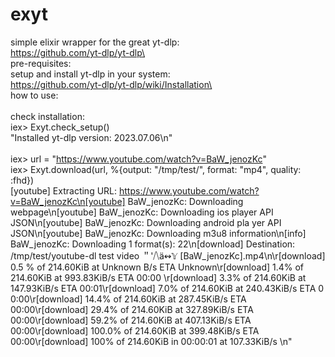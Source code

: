 # exyt
simple elixir wrapper for the great yt-dlp:\
https://github.com/yt-dlp/yt-dlp\
\
pre-requisites:\
setup and install yt-dlp in your system:\
https://github.com/yt-dlp/yt-dlp/wiki/Installation\
\
how to use:\
\
check installation:\
iex> Exyt.check_setup()\
"Installed yt-dlp version: 2023.07.06\n"\
\
 iex> url = "https://www.youtube.com/watch?v=BaW_jenozKc" <br>
 iex> Exyt.download(url, %{output: "/tmp/test/", format: "mp4", quality: :fhd})\
 [youtube] Extracting URL: https://www.youtube.com/watch?v=BaW_jenozKc\n[youtube] BaW_jenozKc: Downloading webpage\n[youtube] BaW_jenozKc: Downloading ios player API JSON\n[youtube] BaW_jenozKc: Downloading android pla
  yer API JSON\n[youtube] BaW_jenozKc: Downloading m3u8 information\n[info] BaW_jenozKc: Downloading 1 format(s): 22\n[download] Destination: /tmp/test/youtube-dl test video ＂'⧸⧹ä↭𝕐 [BaW_jenozKc].mp4\n\r[download]   0.5
  % of  214.60KiB at  Unknown B/s ETA Unknown\r[download]   1.4% of  214.60KiB at  993.83KiB/s ETA 00:00  \r[download]   3.3% of  214.60KiB at  147.93KiB/s ETA 00:01\r[download]   7.0% of  214.60KiB at  240.43KiB/s ETA 0
  0:00\r[download]  14.4% of  214.60KiB at  287.45KiB/s ETA 00:00\r[download]  29.4% of  214.60KiB at  327.89KiB/s ETA 00:00\r[download]  59.2% of  214.60KiB at  407.13KiB/s ETA 00:00\r[download] 100.0% of  214.60KiB at
  399.48KiB/s ETA 00:00\r[download] 100% of  214.60KiB in 00:00:01 at 107.33KiB/s \n"
